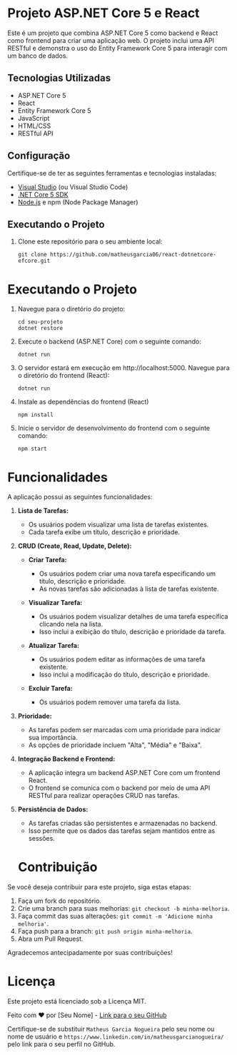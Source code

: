 # Projeto ASP.NET Core 5 e React

Este é um projeto que combina ASP.NET Core 5 como backend e React como frontend para criar uma aplicação web. O projeto inclui uma API RESTful e demonstra o uso do Entity Framework Core 5 para interagir com um banco de dados.

## Tecnologias Utilizadas

- ASP.NET Core 5
- React
- Entity Framework Core 5
- JavaScript
- HTML/CSS
- RESTful API

## Configuração

Certifique-se de ter as seguintes ferramentas e tecnologias instaladas:

- [Visual Studio](https://visualstudio.microsoft.com/) (ou Visual Studio Code)
- [.NET Core 5 SDK](https://dotnet.microsoft.com/download/dotnet/5.0)
- [Node.js](https://nodejs.org/) e npm (Node Package Manager)

## Executando o Projeto

1. Clone este repositório para o seu ambiente local:

   ```shell
   git clone https://github.com/matheusgarcia06/react-dotnetcore-efcore.git

# Executando o Projeto

1. Navegue para o diretório do projeto:

   ```shell
   cd seu-projeto
   dotnet restore

2. Execute o backend (ASP.NET Core) com o seguinte comando:
   ```shell
   dotnet run
   
3. O servidor estará em execução em http://localhost:5000. Navegue para o diretório do frontend (React):
    ```shell
   dotnet run

4. Instale as dependências do frontend (React)
    ```shell
   npm install
5. Inicie o servidor de desenvolvimento do frontend com o seguinte comando:
   ```shell
   npm start

# Funcionalidades

A aplicação possui as seguintes funcionalidades:

1. **Lista de Tarefas:**

   - Os usuários podem visualizar uma lista de tarefas existentes.
   - Cada tarefa exibe um título, descrição e prioridade.

2. **CRUD (Create, Read, Update, Delete):**

   - **Criar Tarefa:**
     - Os usuários podem criar uma nova tarefa especificando um título, descrição e prioridade.
     - As novas tarefas são adicionadas à lista de tarefas existente.

   - **Visualizar Tarefa:**
     - Os usuários podem visualizar detalhes de uma tarefa específica clicando nela na lista.
     - Isso inclui a exibição do título, descrição e prioridade da tarefa.

   - **Atualizar Tarefa:**
     - Os usuários podem editar as informações de uma tarefa existente.
     - Isso inclui a modificação do título, descrição e prioridade.

   - **Excluir Tarefa:**
     - Os usuários podem remover uma tarefa da lista.

3. **Prioridade:**

   - As tarefas podem ser marcadas com uma prioridade para indicar sua importância.
   - As opções de prioridade incluem "Alta", "Média" e "Baixa".

4. **Integração Backend e Frontend:**

   - A aplicação integra um backend ASP.NET Core com um frontend React.
   - O frontend se comunica com o backend por meio de uma API RESTful para realizar operações CRUD nas tarefas.

5. **Persistência de Dados:**

   - As tarefas criadas são persistentes e armazenadas no backend.
   - Isso permite que os dados das tarefas sejam mantidos entre as sessões.
  
   # Contribuição

Se você deseja contribuir para este projeto, siga estas etapas:

1. Faça um fork do repositório.
2. Crie uma branch para suas melhorias: `git checkout -b minha-melhoria`.
3. Faça commit das suas alterações: `git commit -m 'Adicione minha melhoria'`.
4. Faça push para a branch: `git push origin minha-melhoria`.
5. Abra um Pull Request.

Agradecemos antecipadamente por suas contribuições!

# Licença

Este projeto está licenciado sob a Licença MIT.

Feito com ❤️ por [Seu Nome] - [Link para o seu GitHub](https://github.com/seu-usuario)

Certifique-se de substituir `Matheus Garcia Nogueira` pelo seu nome ou nome de usuário e `https://www.linkedin.com/in/matheusgarcianogueira/` pelo link para o seu perfil no GitHub.






   
